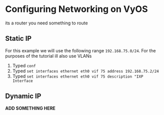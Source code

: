 # Configuring Networking on VyOS
its a router you need something to route

## Static IP
For this example we will use the following range `192.168.75.0/24`. For the purposes of the tutorial ill also use VLANs

1. Typed `conf`
2. Typed `set interfaces ethernet eth0 vif 75 address 192.168.75.2/24`
3. Typed `set interfaces ethernet eth0 vif 75 description "IXP Interface`

## Dynamic IP

**ADD SOMETHING HERE**